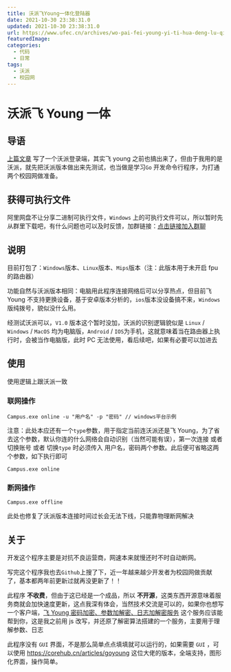 ```yaml
---
title: 沃派飞Young一体化登陆器
date: 2021-10-30 23:38:31.0
updated: 2021-10-30 23:38:31.0
url: https://www.ufec.cn/archives/wo-pai-fei-young-yi-ti-hua-deng-lu-qi.html
featuredImage:
categories:
  - 代码
  - 日常
tags:
  - 沃派
  - 校园网
---
```


# 沃派飞 Young 一体

## 导语

[上篇文章](https://www.ufec.cn/archives/lian-tong-wo-pai-xiao-yuan-wang-ming-ling-xing-bo-hao-cheng-xu.html) 写了一个沃派登录端，其实飞 young 之前也搞出来了，但由于我用的是沃派，就先把沃派版本做出来先测试，也当做是学习`Go` 开发命令行程序，为打通两个校园网做准备。

## 获得可执行文件

阿里网盘不让分享二进制可执行文件，`Windows` 上的可执行文件可以，所以暂时先从群里下载吧，有什么问题也可以及时反馈，加群链接：[点击链接加入群聊](https://jq.qq.com/?_wv=1027&k=IJM3NS6D)

## 说明

目前打包了：`Windows`版本、`Linux`版本、`Mips`版本（注：此版本用于未开启 fpu 的路由器）

功能自然与沃派版本相同：电脑用此程序连接网络后可以分享热点，但目前飞 Young 不支持更换设备，基于安卓版本分析的，`ios`版本没设备搞不来，`Windows` 版纯拨号，貌似没什么用。

经测试沃派可以，`V1.0` 版本这个暂时没加，沃派的识别逻辑貌似是 `Linux` / `Windows` / `MacOS` 均为电脑版，`Android` / `IOS`为手机，这就意味着当在路由器上执行时，会被当作电脑版，此时 PC 无法使用，看后续吧，如果有必要可以加进去

## 使用

使用逻辑上跟沃派一致

### 联网操作

```shell
Campus.exe online -u "用户名" -p "密码" // windows平台示例
```

注意：此处本应还有一个`type`参数，用于指定当前连沃派还是飞 Young，为了省去这个参数，默认你连的什么网络会自动识别（当然可能有误），第一次连接 或者 切换账号 或者 切换`type` 时必须传入 用户名，密码两个参数。此后便可省略这两个参数，如下执行即可

```shell
Campus.exe online
```

### 断网操作

```shell
Campus.exe offline
```

此处也修复了沃派版本连接时间过长会无法下线，只能靠物理断网解决

## 关于

开发这个程序主要是对抗不良运营商，网速本来就慢还时不时自动断网。

写完这个程序我也去`Github`上搜了下，近一年越来越少开发者为校园网做贡献了，基本都两年前更新过就再没更新了！！

此程序 **不收费**，但由于这已经是一个成品，所以 **不开源**，这类东西开源意味着服务商就会加快速度更新，这点我深有体会，当然技术交流是可以的，如果你也想写一个客户端，[飞 Young 密码加密、参数加解密、日志加解密服务](http://schoolnet.ufec.cn) 这个服务应该能帮到你，这是我之前用 js 改写，并还原了解密算法搭建的一个服务，主要用于理解参数、日志

此程序没有 `GUI` 界面，不是那么简单点点填填就可以运行的，如果需要 `GUI` ，可以使用 https://corehub.cn/articles/goyoung 这位大佬的版本，全端支持，图形化界面，操作简单。
